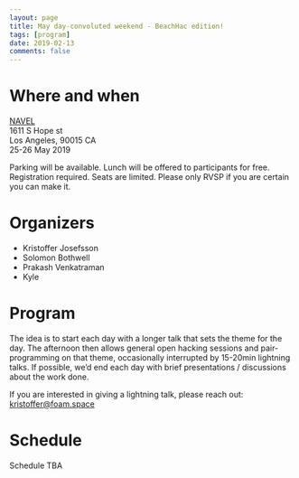 ```yaml
---
layout: page
title: May day-convoluted weekend - BeachHac edition!
tags: [program]
date: 2019-02-13
comments: false
---
```


# Where and when

[NAVEL](https://goo.gl/maps/EmtKVixQHpN2)<br>
1611 S Hope st<br>
Los Angeles, 90015 CA<br>
25-26 May 2019

Parking will be available. Lunch will be offered to participants for free. Registration required. Seats are limited. Please only RVSP if you are certain you can make it.

# Organizers

- Kristoffer Josefsson
- Solomon Bothwell
- Prakash Venkatraman
- Kyle

# Program

The idea is to start each day with a longer talk that sets the theme for the day. The afternoon then allows general open hacking sessions and pair-programming on that theme, occasionally interrupted by 15-20min lightning talks. If possible, we’d end each day with brief presentations / discussions about the work done.

If you are interested in giving a lightning talk, please reach out: kristoffer@foam.space

# Schedule

Schedule TBA